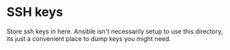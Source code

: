 # SSH keys
Store ssh keys in here.  Ansible isn't necessarily setup to use this directory, its just a convenient place to dump keys you might need.
